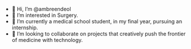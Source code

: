 - 👋 Hi, I’m @ambreendeol
- 👀 I’m interested in Surgery. 
- 🌱 I’m currently a medical school student, in my final year, pursuing an internship.
- 💞️ I’m looking to collaborate on projects that creatively push the frontier of medicine with technology.

<!---
ambreendeol/ambreendeol is a ✨ special ✨ repository because its `README.md` (this file) appears on your GitHub profile.
You can click the Preview link to take a look at your changes.
--->
